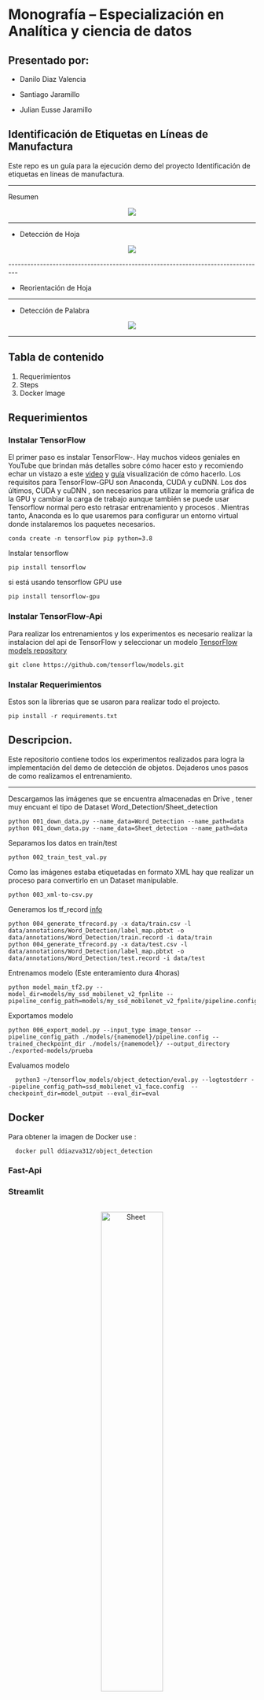 # Monografía – Especialización en Analítica y ciencia de datos

## Presentado por:

- Danilo Diaz Valencia

- Santiago Jaramillo 

- Julian Eusse Jaramillo

## Identificación de Etiquetas en Líneas de Manufactura

Este repo es un guía para la ejecución demo del proyecto Identificación de etiquetas en líneas de manufactura.



-------------------------------------------------------------------------
Resumen
<p align="center">
  <img src="Docs/project_flow.JPG">
</p>

--------------------------------------------------------------------------
- Detección de Hoja

<p align="center">
  <img src="Docs/Sheet_Detect.jpg">
</p>
---------------------------------------------------------------------------------

- Reorientación de Hoja
---------------------------------------------------------------------------------
- Detección de Palabra

<p align="center">
  <img src="Docs/Word_Detect.jpg">
</p>

-----------------------------------------------------------------------------------

## Tabla de contenido

1. Requerimientos
2. Steps
3. Docker Image

## Requerimientos

### Instalar TensorFlow

El primer paso es instalar TensorFlow-. Hay muchos videos geniales en YouTube que brindan más detalles sobre cómo hacer esto y recomiendo echar un vistazo a este [video](https://www.youtube.com/watch?v=oqd54apcgGE) y [guía](https://github.com/armaanpriyadarshan/Training-a-Custom-TensorFlow-2.X-Object-Detector) visualización de cómo hacerlo. Los requisitos para TensorFlow-GPU son Anaconda, CUDA y cuDNN. Los dos últimos, CUDA y cuDNN  , son necesarios para utilizar la memoria gráfica de la GPU y cambiar la carga de trabajo aunque también se puede usar Tensorflow normal pero esto retrasar entrenamiento y procesos . Mientras tanto, Anaconda es lo que usaremos para configurar un entorno virtual donde instalaremos los paquetes necesarios.
```
conda create -n tensorflow pip python=3.8

```
Instalar tensorflow
```
pip install tensorflow
```
si está usando tensorflow GPU use
```
pip install tensorflow-gpu
```

### Instalar TensorFlow-Api
Para realizar los entrenamientos y los experimentos es necesario realizar la instalacion del api de TensorFlow y seleccionar un modelo [TensorFlow models repository](https://github.com/tensorflow/models)

```
git clone https://github.com/tensorflow/models.git

```

### Instalar Requerimientos

Estos son la librerias que se usaron para realizar todo el projecto.

```
pip install -r requirements.txt

```

## Descripcion.

Este repositorio contiene todos los experimentos realizados para logra la implementación del demo de detección de objetos. Dejaderos unos pasos de como realizamos el entrenamiento.

------------------------------------------------------------------------------------
Descargamos las imágenes que se encuentra almacenadas en Drive , tener muy encuant el tipo de Dataset Word_Detection/Sheet_detection

```
python 001_down_data.py --name_data=Word_Detection --name_path=data
python 001_down_data.py --name_data=Sheet_detection --name_path=data

```

Separamos los datos en train/test

```
python 002_train_test_val.py

```

Como las imágenes estaba etiquetadas en formato XML hay que realizar un proceso para convertirlo en un Dataset manipulable.
```
python 003_xml-to-csv.py

```

Generamos los tf_record [info](https://ichi.pro/es/cree-un-conjunto-de-datos-tfrecords-y-utilicelo-para-entrenar-un-modelo-de-aa-239861015448620#:~:text=TFRecord%20es%20un%20formato%20de,almacenar%20im%C3%A1genes%20y%20vectores%201D.&text=(iv)%20Im%C3%A1genes.,y%20escribir%20de%20forma%20secuencial.) 

```
python 004_generate_tfrecord.py -x data/train.csv -l data/annotations/Word_Detection/label_map.pbtxt -o data/annotations/Word_Detection/train.record -i data/train
python 004_generate_tfrecord.py -x data/test.csv -l data/annotations/Word_Detection/label_map.pbtxt -o data/annotations/Word_Detection/test.record -i data/test

```

Entrenamos modelo (Este enteramiento dura 4horas)


```
python model_main_tf2.py --model_dir=models/my_ssd_mobilenet_v2_fpnlite --pipeline_config_path=models/my_ssd_mobilenet_v2_fpnlite/pipeline.config
```

Exportamos modelo
```
python 006_export_model.py --input_type image_tensor --pipeline_config_path ./models/{namemodel}/pipeline.config --trained_checkpoint_dir ./models/{namemodel}/ --output_directory ./exported-models/prueba

```

Evaluamos modelo
```
  python3 ~/tensorflow_models/object_detection/eval.py --logtostderr --pipeline_config_path=ssd_mobilenet_v1_face.config  --checkpoint_dir=model_output --eval_dir=eval
```

## Docker
Para obtener la imagen de Docker use : 
```
  docker pull ddiazva312/object_detection
```
### Fast-Api

### Streamlit
<div class="row">
  <div class="column">
    <p align="center">
      <img src="Docs/Despliegue_1.jpg" alt="Sheet" style="width:50%">
    </p>
  </div>
  <div class="column">
    <p align="center">
      <img src="Docs/Despliegue_3.jpg" alt="Sheet" style="width:50%">
    </p>
  </div>
</div>



